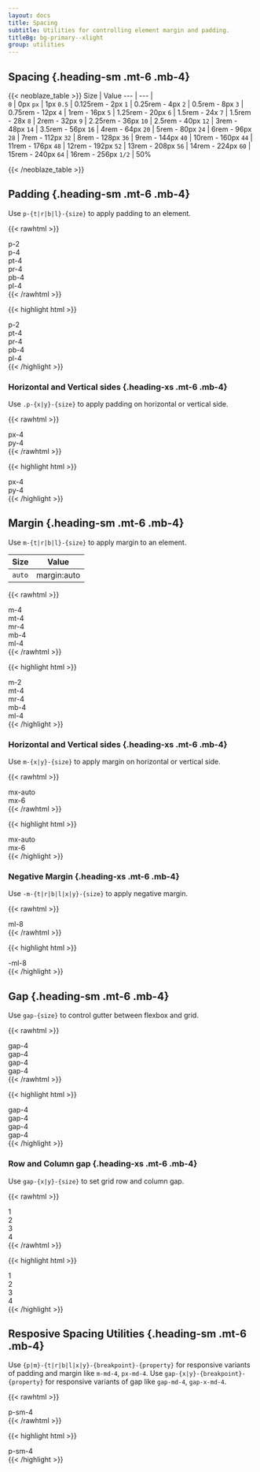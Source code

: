 ```yaml
---
layout: docs
title: Spacing
subtitle: Utilities for controlling element margin and padding.
titleBg: bg-primary--xlight
group: utilities
---
```


## Spacing {.heading-sm .mt-6 .mb-4}

{{< neoblaze_table >}}
Size | Value 
--- | --- |  
`0`  | 0px
`px` | 1px
`0.5` | 0.125rem - 2px
`1` | 0.25rem - 4px
`2` | 0.5rem - 8px
`3` | 0.75rem - 12px
`4` | 1rem - 16px
`5` | 1.25rem - 20px
`6` | 1.5rem - 24x
`7` | 1.5rem - 28x
`8` | 2rem - 32px
`9` | 2.25rem - 36px
`10` | 2.5rem - 40px
`12` | 3rem - 48px
`14` | 3.5rem - 56px
`16` | 4rem - 64px
`20` | 5rem - 80px
`24` | 6rem - 96px
`28` | 7rem - 112px
`32` | 8rem - 128px
`36` | 9rem - 144px
`40` | 10rem - 160px
`44` | 11rem - 176px
`48` | 12rem - 192px
`52` | 13rem - 208px
`56` | 14rem - 224px
`60` | 15rem - 240px
`64` | 16rem - 256px
`1/2` | 50%

{{< /neoblaze_table >}}

## Padding {.heading-sm .mt-6 .mb-4}

Use `p-{t|r|b|l}-{size}` to apply padding to an element.

{{< rawhtml >}}
<div class="d-flex flex-items-baseline gap-4 mt-8">
	<div class="p-2 rounded bg-secondary--light">
		<div class="p-4 rounded bg-secondary fg-white">p-2</div>
	</div>
	<div class="p-4 rounded bg-secondary--light">
		<div class="p-4 rounded bg-secondary fg-white">p-4</div>
	</div>
	<div class="pt-4 rounded bg-secondary--light">
		<div class="p-4 rounded bg-secondary fg-white">pt-4</div>
	</div>
	<div class="pr-4 rounded bg-secondary--light">
		<div class="p-4 rounded bg-secondary fg-white">pr-4</div>
	</div>
	<div class="pb-4 rounded bg-secondary--light">
		<div class="p-4 rounded bg-secondary fg-white">pb-4</div>
	</div>
	<div class="pl-4 rounded bg-secondary--light">
		<div class="p-4 rounded bg-secondary fg-white">pl-4</div>
	</div>
</div>
{{< /rawhtml >}}

{{< highlight html >}}
<div class="d-flex">
	<div class="box p-4">p-2</div>
	<div class="box pt-4">pt-4</div>
	<div class="box pr-4">pr-4</div>
	<div class="box pb-4">pb-4</div>
	<div class="box pl-4">pl-4</div>
</div>
{{< /highlight >}}

### Horizontal and Vertical sides {.heading-xs .mt-6 .mb-4}

Use `.p-{x|y}-{size}` to apply padding on horizontal or vertical side.

{{< rawhtml >}}
<div class="d-flex flex-items-baseline gap-4 mt-8">
	<div class="px-4 rounded bg-secondary--light">
		<div class="p-4 rounded bg-secondary fg-white">px-4</div>
	</div>
	<div class="py-4 rounded bg-secondary--light">
		<div class="p-4 rounded bg-secondary fg-white">py-4</div>
	</div>
</div>
{{< /rawhtml >}}


{{< highlight html >}}
<div class="d-flex">
	<div class="box px-4">px-4</div>
	<div class="box py-4">py-4</div>
</div>
{{< /highlight >}}

## Margin {.heading-sm .mt-6 .mb-4}

Use `m-{t|r|b|l}-{size}` to apply margin to an element.

Size | Value 
--- | --- |  
`auto`  | margin:auto

{{< rawhtml >}}
<div class="d-flex flex-items-baseline gap-4 mt-8">
	<div class="rounded bg-warning--light">
		<div class="p-4 m-4 rounded bg-secondary fg-white">m-4</div>
	</div>
	<div class="rounded bg-warning--light">
		<div class="p-4 mt-4 rounded bg-secondary fg-white">mt-4</div>
	</div>
	<div class="rounded bg-warning--light">
		<div class="p-4 mr-4 rounded bg-secondary fg-white">mr-4</div>
	</div>
	<div class="rounded bg-warning--light">
		<div class="p-4 mb-4 rounded bg-secondary fg-white">mb-4</div>
	</div>
	<div class="rounded bg-warning--light">
		<div class="p-4 ml-4 rounded bg-secondary fg-white">ml-4</div>
	</div>
</div>
{{< /rawhtml >}}

{{< highlight html >}}
<div class="d-flex">
	<div class="box m-4">m-2</div>
	<div class="box mt-4">mt-4</div>
	<div class="box mr-4">mr-4</div>
	<div class="box mb-4">mb-4</div>
	<div class="box ml-4">ml-4</div>
</div>
{{< /highlight >}}


### Horizontal and Vertical sides {.heading-xs .mt-6 .mb-4}

Use `m-{x|y}-{size}` to apply margin on horizontal or vertical side.

{{< rawhtml >}}
<div class="rounded bg-warning--light">
	<div class="p-4 max-width-8 mx-auto text-center rounded bg-secondary fg-white">mx-auto</div>
</div>
<div class="rounded bg-warning--light mt-4">
	<div class="p-4 mx-6 text-center rounded bg-secondary fg-white">mx-6</div>
</div>
{{< /rawhtml >}}


{{< highlight html >}}
<div class="d-flex">
	<div class="box mx-auto">mx-auto</div>
	<div class="box mx-6">mx-6</div>
</div>
{{< /highlight >}}


### Negative Margin {.heading-xs .mt-6 .mb-4}

Use `-m-{t|r|b|l|x|y}-{size}` to apply negative margin.

{{< rawhtml >}}
<div class="d-flex flex-items-center flex-justify-center mt-8">
	<div class="width-8 height-10 rounded bg-secondary--light">
	</div>
	<div class="p-4 -ml-8 rounded bg-secondary fg-white">ml-8</div>
</div>
{{< /rawhtml >}}

{{< highlight html >}}
<div class="d-flex">
	<div class="box -ml-8">-ml-8</div>
</div>
{{< /highlight >}}

## Gap {.heading-sm .mt-6 .mb-4}

Use `gap-{size}` to control gutter between flexbox and grid.

{{< rawhtml >}}
<div class="d-flex flex-items-baseline gap-4 mt-8">
	<div class="p-4 rounded bg-secondary fg-white">gap-4</div>
	<div class="p-4 rounded bg-secondary fg-white">gap-4</div>
	<div class="p-4 rounded bg-secondary fg-white">gap-4</div>
	<div class="p-4 rounded bg-secondary fg-white">gap-4</div>
</div>
{{< /rawhtml >}}

{{< highlight html >}}
<div class="d-flex gap-4">
	<div class="box">gap-4</div>
	<div class="box">gap-4</div>
	<div class="box">gap-4</div>
	<div class="box">gap-4</div>
</div>
{{< /highlight >}}

### Row and Column gap {.heading-xs .mt-6 .mb-4}

Use `gap-{x|y}-{size}` to set grid row and column gap.

{{< rawhtml >}}
<div class="d-grid grid-cols-2 gap-x-4 gap-y-8 mt-8">
	<div class="p-4 rounded bg-secondary fg-white">1</div>
	<div class="p-4 rounded bg-secondary fg-white">2</div>
	<div class="p-4 rounded bg-secondary fg-white">3</div>
	<div class="p-4 rounded bg-secondary fg-white">4</div>
</div>
{{< /rawhtml >}}

{{< highlight html >}}
<div class="d-grid grid-cols-2 gap-x-4 gap-y-8">
	<div class="box">1</div>
	<div class="box">2</div>
	<div class="box">3</div>
	<div class="box">4</div>
</div>
{{< /highlight >}}


## Resposive Spacing Utilities {.heading-sm .mt-6 .mb-4}

Use `{p|m}-{t|r|b|l|x|y}-{breakpoint}-{property}` for responsive variants of padding and margin like `m-md-4`, `px-md-4`.
Use `gap-{x|y}-{breakpoint}-{property}` for responsive variants of gap like `gap-md-4`, `gap-x-md-4`.

{{< rawhtml >}}
<div class="d-flex flex-items-baseline gap-4 mt-8">
	<div class="p-8 p-sm-4 rounded bg-secondary--light">
		<div class="p-4 rounded bg-secondary fg-white">p-sm-4</div>
	</div>
</div>
{{< /rawhtml >}}

{{< highlight html >}}
<div class="d-flex">
	<div class="p-8 p-sm-4 box mx-auto">p-sm-4</div>
</div>
{{< /highlight >}}